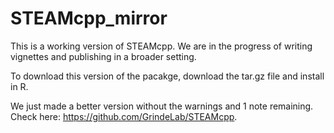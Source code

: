 # STEAMcpp_mirror

This is a working version of STEAMcpp. We are in the progress of writing vignettes and publishing in a broader setting.

To download this version of the pacakge, download the tar.gz file and install in R.

We just made a better version without the warnings and 1 note remaining. Check here: https://github.com/GrindeLab/STEAMcpp.
